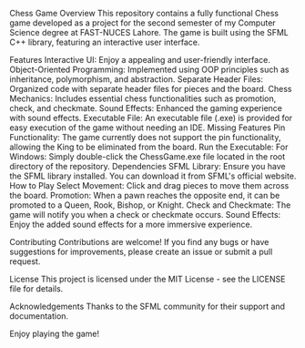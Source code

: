 Chess Game
Overview
This repository contains a fully functional Chess game developed as a project for the second semester of my Computer Science degree at FAST-NUCES Lahore. The game is built using the SFML C++ library, featuring an interactive user interface.

Features
Interactive UI: Enjoy a appealing and user-friendly interface.
Object-Oriented Programming: Implemented using OOP principles such as inheritance, polymorphism, and abstraction.
Separate Header Files: Organized code with separate header files for pieces and the board.
Chess Mechanics: Includes essential chess functionalities such as promotion, check, and checkmate.
Sound Effects: Enhanced the gaming experience with sound effects.
Executable File: An executable file (.exe) is provided for easy execution of the game without needing an IDE.
Missing Features
Pin Functionality: The game currently does not support the pin functionality, allowing the King to be eliminated from the board.
Run the Executable:
For Windows: Simply double-click the ChessGame.exe file located in the root directory of the repository.
Dependencies
SFML Library: Ensure you have the SFML library installed. You can download it from SFML's official website.
How to Play
Select
Movement: Click and drag pieces to move them across the board.
Promotion: When a pawn reaches the opposite end, it can be promoted to a Queen, Rook, Bishop, or Knight.
Check and Checkmate: The game will notify you when a check or checkmate occurs.
Sound Effects: Enjoy the added sound effects for a more immersive experience.

Contributing
Contributions are welcome! If you find any bugs or have suggestions for improvements, please create an issue or submit a pull request.

License
This project is licensed under the MIT License - see the LICENSE file for details.

Acknowledgements
Thanks to the SFML community for their support and documentation.

Enjoy playing the game!
